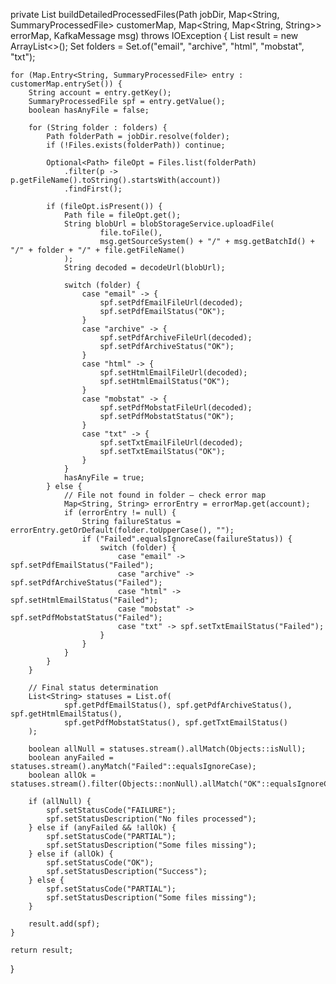 private List<SummaryProcessedFile> buildDetailedProcessedFiles(Path jobDir,
                                                               Map<String, SummaryProcessedFile> customerMap,
                                                               Map<String, Map<String, String>> errorMap,
                                                               KafkaMessage msg) throws IOException {
    List<SummaryProcessedFile> result = new ArrayList<>();
    Set<String> folders = Set.of("email", "archive", "html", "mobstat", "txt");

    for (Map.Entry<String, SummaryProcessedFile> entry : customerMap.entrySet()) {
        String account = entry.getKey();
        SummaryProcessedFile spf = entry.getValue();
        boolean hasAnyFile = false;

        for (String folder : folders) {
            Path folderPath = jobDir.resolve(folder);
            if (!Files.exists(folderPath)) continue;

            Optional<Path> fileOpt = Files.list(folderPath)
                .filter(p -> p.getFileName().toString().startsWith(account))
                .findFirst();

            if (fileOpt.isPresent()) {
                Path file = fileOpt.get();
                String blobUrl = blobStorageService.uploadFile(
                        file.toFile(),
                        msg.getSourceSystem() + "/" + msg.getBatchId() + "/" + folder + "/" + file.getFileName()
                );
                String decoded = decodeUrl(blobUrl);

                switch (folder) {
                    case "email" -> {
                        spf.setPdfEmailFileUrl(decoded);
                        spf.setPdfEmailStatus("OK");
                    }
                    case "archive" -> {
                        spf.setPdfArchiveFileUrl(decoded);
                        spf.setPdfArchiveStatus("OK");
                    }
                    case "html" -> {
                        spf.setHtmlEmailFileUrl(decoded);
                        spf.setHtmlEmailStatus("OK");
                    }
                    case "mobstat" -> {
                        spf.setPdfMobstatFileUrl(decoded);
                        spf.setPdfMobstatStatus("OK");
                    }
                    case "txt" -> {
                        spf.setTxtEmailFileUrl(decoded);
                        spf.setTxtEmailStatus("OK");
                    }
                }
                hasAnyFile = true;
            } else {
                // File not found in folder — check error map
                Map<String, String> errorEntry = errorMap.get(account);
                if (errorEntry != null) {
                    String failureStatus = errorEntry.getOrDefault(folder.toUpperCase(), "");
                    if ("Failed".equalsIgnoreCase(failureStatus)) {
                        switch (folder) {
                            case "email" -> spf.setPdfEmailStatus("Failed");
                            case "archive" -> spf.setPdfArchiveStatus("Failed");
                            case "html" -> spf.setHtmlEmailStatus("Failed");
                            case "mobstat" -> spf.setPdfMobstatStatus("Failed");
                            case "txt" -> spf.setTxtEmailStatus("Failed");
                        }
                    }
                }
            }
        }

        // Final status determination
        List<String> statuses = List.of(
                spf.getPdfEmailStatus(), spf.getPdfArchiveStatus(), spf.getHtmlEmailStatus(),
                spf.getPdfMobstatStatus(), spf.getTxtEmailStatus()
        );

        boolean allNull = statuses.stream().allMatch(Objects::isNull);
        boolean anyFailed = statuses.stream().anyMatch("Failed"::equalsIgnoreCase);
        boolean allOk = statuses.stream().filter(Objects::nonNull).allMatch("OK"::equalsIgnoreCase);

        if (allNull) {
            spf.setStatusCode("FAILURE");
            spf.setStatusDescription("No files processed");
        } else if (anyFailed && !allOk) {
            spf.setStatusCode("PARTIAL");
            spf.setStatusDescription("Some files missing");
        } else if (allOk) {
            spf.setStatusCode("OK");
            spf.setStatusDescription("Success");
        } else {
            spf.setStatusCode("PARTIAL");
            spf.setStatusDescription("Some files missing");
        }

        result.add(spf);
    }

    return result;
}
